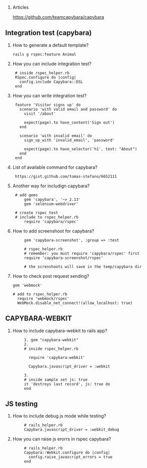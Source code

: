1. Articles
      
      https://github.com/teamcapybara/capybara
## Integration test (capybara)
1. How to generate a default template?
      
       rails g rspec:feature Animal
1. How you can include integration test?
        
        # inside rspec_helper.rb
        RSpec.configure do |config|
          config.include Capybara::DSL
        end

2. How you can write integration test?

        feature 'Visitor signs up' do
          scenario 'with valid email and password' do
            visit '/about'

            expect(page).to have_content('Sign out')
          end

          scenario 'with invalid email' do
            sign_up_with 'invalid_email', 'password'

            expect(page).to have_selector('h1', text: "About")
          end
        end 
3. List of available command for capybara?
        
        https://gist.github.com/tomas-stefano/6652111
        
4. Another way for includign capybara?
      
        # add gems
            gem 'capybara', '~> 2.13'
            gem 'selenium-webdriver'
        
        # create rspec test
        # include to rspec_helper.rb 
            require 'capybara/rspec'

5. How to add screenshoot for capybara?
      
            gem 'capybara-screenshot', :group => :test
      
            # rspec_helper.rb
            # remember: you must require 'capybara/rspec' first
            require 'capybara-screenshot/rspec'
            
            # the screnshoots will save in the temp/capybara dir
6. How to check post request sending?
      
       gem 'webmock'
       
       # add to rspec_helper.rb
         require 'webmock/rspec'
         WebMock.disable_net_connect!(allow_localhost: true)
## CAPYBARA-WEBKIT

1. How to include capybara-webkit to rails app?
      
            
            1. gem "capybara-webkit"
            2. 
            # inside rspec_helper.rb
            
              require 'capybara-webkit'

              Capybara.javascript_driver = :webkit
            
            3.
            # inside sample set js: true
            it 'destroys last record', js: true do
            end
## JS testing

1. How to include debug js mode while testing?
            
            # rails_helper.rb
            Capybara.javascript_driver = :webkit_debug

2. How you can raise js erorrs in rspec capybara?
            
            # rails_helper.rb
            Capybara::Webkit.configure do |config|
              config.raise_javascript_errors = true
            end

